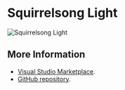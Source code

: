 # Squirrelsong Light

![Squirrelsong Light](https://d3vv6lp55qjaqc.cloudfront.net/items/1S3m0F1m0w3q2K0D1t3J/Image%202016-11-30%20at%207.58.55%20PM.png)

## More Information

* [Visual Studio Marketplace](https://marketplace.visualstudio.com/items/gerane.Theme-Tomorrow).
* [GitHub repository](https://github.com/sapegin/squirrelsong).
